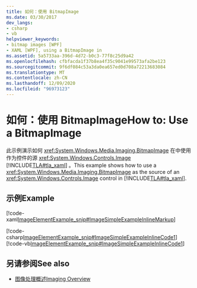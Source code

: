 ```yaml
---
title: 如何：使用 BitmapImage
ms.date: 03/30/2017
dev_langs:
- csharp
- vb
helpviewer_keywords:
- bitmap images [WPF]
- XAML [WPF], using a BitmapImage in
ms.assetid: 5a5733aa-396d-4d72-b0c3-77f8c25d9a42
ms.openlocfilehash: cfbfacda1f37b8ea4f35c9041e99573afa2be123
ms.sourcegitcommit: 9f6df084c53a3da0ea657ed0d708a72213683084
ms.translationtype: MT
ms.contentlocale: zh-CN
ms.lasthandoff: 12/09/2020
ms.locfileid: "96973123"
---
```

# <a name="how-to-use-a-bitmapimage"></a><span data-ttu-id="95d18-102">如何：使用 BitmapImage</span><span class="sxs-lookup"><span data-stu-id="95d18-102">How to: Use a BitmapImage</span></span>
<span data-ttu-id="95d18-103">此示例演示如何 <xref:System.Windows.Media.Imaging.BitmapImage> 在中使用作为控件的源 <xref:System.Windows.Controls.Image> [!INCLUDE[TLA#tla_xaml](../../../includes/tlasharptla-xaml-md.md)] 。</span><span class="sxs-lookup"><span data-stu-id="95d18-103">This example shows how to use a <xref:System.Windows.Media.Imaging.BitmapImage> as the source of an <xref:System.Windows.Controls.Image> control in [!INCLUDE[TLA#tla_xaml](../../../includes/tlasharptla-xaml-md.md)].</span></span>  
  
## <a name="example"></a><span data-ttu-id="95d18-104">示例</span><span class="sxs-lookup"><span data-stu-id="95d18-104">Example</span></span>  
 [!code-xaml[ImageElementExample_snip#ImageSimpleExampleInlineMarkup](~/samples/snippets/csharp/VS_Snippets_Wpf/ImageElementExample_snip/CSharp/ImageSimpleExample.xaml#imagesimpleexampleinlinemarkup)]  
  
 [!code-csharp[ImageElementExample_snip#ImageSimpleExampleInlineCode1](~/samples/snippets/csharp/VS_Snippets_Wpf/ImageElementExample_snip/CSharp/ImageSimpleExample.xaml.cs#imagesimpleexampleinlinecode1)]
 [!code-vb[ImageElementExample_snip#ImageSimpleExampleInlineCode1](~/samples/snippets/visualbasic/VS_Snippets_Wpf/ImageElementExample_snip/VB/ImageSimpleExample.xaml.vb#imagesimpleexampleinlinecode1)]  
  
## <a name="see-also"></a><span data-ttu-id="95d18-105">另请参阅</span><span class="sxs-lookup"><span data-stu-id="95d18-105">See also</span></span>

- [<span data-ttu-id="95d18-106">图像处理概述</span><span class="sxs-lookup"><span data-stu-id="95d18-106">Imaging Overview</span></span>](imaging-overview.md)

